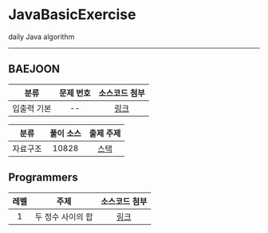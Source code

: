 # JavaBasicExercise
daily Java algorithm

<hr/>

## BAEJOON
| <center>분류</center> | <center>문제 번호</center> | <center>소스코드 첨부</center> |
| :-------------------: | :-------------------: | :-------------------: |
| <center>입출력 기본</center> | <center>--</center> | <center> [링크](https://github.com/maiorem/Algorithm_JAVA/tree/master/BackJoon/src/basicIO)</center> |

| <center>분류</center> | <center>풀이 소스</center> | <center>출제 주제</center> |
| :-------------------: | :-------------------: | :-------------------: |
| <center>자료구조</center> |<center>10828</center> | <center>[스택](https://www.acmicpc.net/problem/10828)</center> |


## Programmers

| <center>레벨</center> | <center>주제</center> | <center>소스코드 첨부</center> |
| :-------------------: | :-------------------: | :-------------------: |
| <center>1</center> |  <center>두 정수 사이의 합</center> | <center> [링크](https://github.com/maiorem/Algorithm_JAVA/blob/master/programmers1/src/skillLevel1/Integer1.java) </center> |
